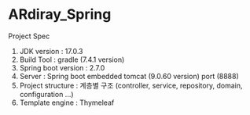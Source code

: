 # ARdiray_Spring

Project Spec

1. JDK version : 17.0.3
2. Build Tool : gradle (7.4.1 version)
3. Spring boot version : 2.7.0
4. Server : Spring boot embedded tomcat (9.0.60 version) port (8888)
5. Project structure : 계층별 구조 (controller, service, repository, domain, configuration ...)
6. Template engine : Thymeleaf
